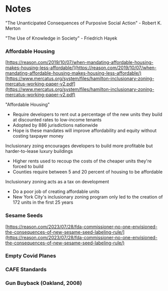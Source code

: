 # Notes

"The Unanticipated Consequences of Purposive Social Action" - Robert K. Merton

"The Use of Knowledge in Society" - Friedrich Hayek

### Affordable Housing

[https://reason.com/2019/10/07/when-mandating-affordable-housing-makes-housing-less-affordable/](https://reason.com/2019/10/07/when-mandating-affordable-housing-makes-housing-less-affordable/)
[https://www.mercatus.org/system/files/hamilton-inclusionary-zoning-mercatus-working-paper-v2.pdf](https://www.mercatus.org/system/files/hamilton-inclusionary-zoning-mercatus-working-paper-v2.pdf)

"Affordable Housing"
- Require developers to rent out a percentage of the new units they build at
  discounted rates to low-income tenants
- Adopted by 886 jurisdictions nationwide
- Hope is these mandates will improve affordability and equity without costing
  taxpayer money

Inclusionary zoing encourages developers to build more profitable but
harder-to-lease luxury buildings
- Higher rents used to recoup the costs of the cheaper units they're forced to
  build
- Counties require between 5 and 20 percent of housing to be affordable

Inclusionary zoning acts as a tax on development
- Do a poor job of creating affordable units
- New York City's inclusionary zoning program only led to the creation of 172
  units in the first 25 years

### Sesame Seeds

[https://reason.com/2023/07/28/fda-commissioner-no-one-envisioned-the-consequences-of-new-sesame-seed-labeling-rule/](https://reason.com/2023/07/28/fda-commissioner-no-one-envisioned-the-consequences-of-new-sesame-seed-labeling-rule/)

### Empty Covid Planes

### CAFE Standards

### Gun Buyback (Oakland, 2008)

